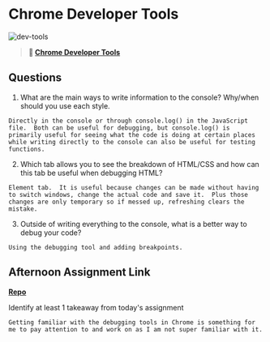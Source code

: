 # Chrome Developer Tools

![dev-tools](https://bcw.blob.core.windows.net/public/img/lesson-images/4571780153354770)

> **📖 [Chrome Developer Tools](https://codeworksacademy.com/fs-student-guide/resources/wk2/03-Chrome-Dev-Tools)**

## Questions

1. What are the main ways to write information to the console? Why/when should you use each style.
````
Directly in the console or through console.log() in the JavaScript file.  Both can be useful for debugging, but console.log() is primarily useful for seeing what the code is doing at certain places while writing directly to the console can also be useful for testing functions.
````
2. Which tab allows you to see the breakdown of HTML/CSS and how can this tab be useful when debugging HTML?
````
Element tab.  It is useful because changes can be made without having to switch windows, change the actual code and save it.  Plus those changes are only temporary so if messed up, refreshing clears the mistake.
````
3. Outside of writing everything to the console, what is a better way to debug your code?
````
Using the debugging tool and adding breakpoints.
````
## Afternoon Assignment Link

**[Repo](https://github.com/coombsab/bcw-ice-cream-parlor)**

Identify at least 1 takeaway from today's assignment
````
Getting familiar with the debugging tools in Chrome is something for me to pay attention to and work on as I am not super familiar with it.
````
